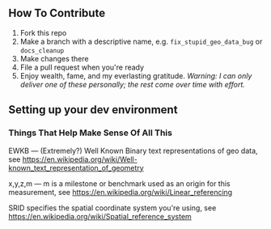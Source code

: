 ## How To Contribute

1. Fork this repo
2. Make a branch with a descriptive name, e.g. `fix_stupid_geo_data_bug` or `docs_cleanup`
3. Make changes there
4. File a pull request when you're ready
5. Enjoy wealth, fame, and my everlasting gratitude. _Warning: I can only deliver one of these personally; the rest come over time with effort._

## Setting up your dev environment

### Things That Help Make Sense Of All This

EWKB — (Extremely?) Well Known Binary text representations of geo data, see https://en.wikipedia.org/wiki/Well-known_text_representation_of_geometry

x,y,z,m — m is a milestone or benchmark used as an origin for this measurement, see https://en.wikipedia.org/wiki/Linear_referencing

SRID specifies the spatial coordinate system you're using, see https://en.wikipedia.org/wiki/Spatial_reference_system
